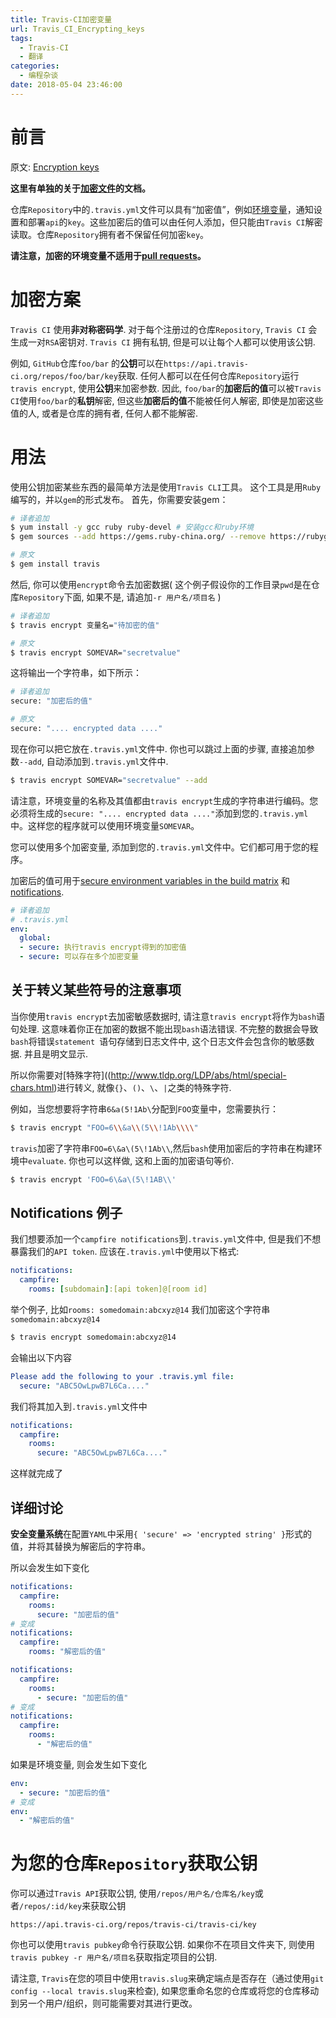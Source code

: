 ```yaml
---
title: Travis-CI加密变量
url: Travis_CI_Encrypting_keys
tags:
  - Travis-CI
  - 翻译
categories:
  - 编程杂谈
date: 2018-05-04 23:46:00
---
```

# 前言
原文: [Encryption keys](https://docs.travis-ci.com/user/encryption-keys/)

**这里有单独的关于[加密文件](https://docs.travis-ci.com/user/encrypting-files/)的文档。**

仓库`Repository`中的`.travis.yml`文件可以具有“加密值”，例如[环境变量](https://docs.travis-ci.com/user/environment-variables/)，通知设置和部署`api`的`key`。这些加密后的值可以由任何人添加，但只能由`Travis CI`解密读取。仓库`Repository`拥有者不保留任何加密`key`。

**请注意，加密的环境变量不适用于[pull requests](https://docs.travis-ci.com/user/pull-requests#Pull-Requests-and-Security-Restrictions)。**

<!-- more -->

# 加密方案
`Travis CI` 使用**非对称密码学**. 对于每个注册过的仓库`Repository`, `Travis CI` 会生成一对`RSA`密钥对. 
`Travis CI` 拥有私钥, 但是可以让每个人都可以使用该公钥. 

例如, `GitHub`仓库`foo/bar` 的**公钥**可以在`https://api.travis-ci.org/repos/foo/bar/key`获取. 任何人都可以在任何仓库`Repository`运行`travis encrypt`, 使用**公钥**来加密参数.
因此, `foo/bar`的**加密后的值**可以被`Travis CI`使用`foo/bar`的**私钥**解密, 但这些**加密后的值**不能被任何人解密, 即使是加密这些值的人, 或者是仓库的拥有者, 任何人都不能解密.

# 用法
使用公钥加密某些东西的最简单方法是使用`Travis CLI`工具。 这个工具是用`Ruby`编写的，并以`gem`的形式发布。 首先，你需要安装gem：
```sh
# 译者追加
$ yum install -y gcc ruby ruby-devel # 安装gcc和ruby环境
$ gem sources --add https://gems.ruby-china.org/ --remove https://rubygems.org/ # 改为国内gem源

# 原文
$ gem install travis
```

然后, 你可以使用`encrypt`命令去加密数据( 这个例子假设你的工作目录`pwd`是在仓库`Repository`下面, 如果不是, 请追加`-r 用户名/项目名` )
```sh
# 译者追加
$ travis encrypt 变量名="待加密的值"

# 原文
$ travis encrypt SOMEVAR="secretvalue"
```
这将输出一个字符串，如下所示：
```sh
# 译者追加
secure: "加密后的值"

# 原文
secure: ".... encrypted data ...."
```
现在你可以把它放在`.travis.yml`文件中.
你也可以跳过上面的步骤, 直接追加参数`--add`, 自动添加到`.travis.yml`文件中.
```sh
$ travis encrypt SOMEVAR="secretvalue" --add
```
请注意，环境变量的名称及其值都由`travis encrypt`生成的字符串进行编码。您必须将生成的`secure: ".... encrypted data ...."`添加到您的`.travis.yml`中。这样您的程序就可以使用环境变量`SOMEVAR`。

您可以使用多个加密变量, 添加到您的`.travis.yml`文件中。它们都可用于您的程序。

加密后的值可用于[secure environment variables in the build matrix](https://docs.travis-ci.com/user/environment-variables#Defining-Variables-in-.travis.yml) 和[notifications](https://docs.travis-ci.com/user/notifications).

```yml
# 译者追加
# .travis.yml
env:
  global:
  - secure: 执行travis encrypt得到的加密值
  - secure: 可以存在多个加密变量
```

## 关于转义某些符号的注意事项
当你使用`travis encrypt`去加密敏感数据时, 请注意`travis encrypt`将作为`bash`语句处理.
这意味着你正在加密的数据不能出现`bash`语法错误. 
不完整的数据会导致`bash`将错误`statement `语句存储到日志文件中, 这个日志文件会包含你的敏感数据. 并且是明文显示.

所以你需要对[特殊字符]((http://www.tldp.org/LDP/abs/html/special-chars.html)进行转义, 就像`{}`、`()`、`\`、`|`之类的特殊字符.

例如，当您想要将字符串`6&a(5!1Ab\`分配到`FOO`变量中，您需要执行：
```sh
$ travis encrypt "FOO=6\\&a\\(5\\!1Ab\\\\"
```
`travis`加密了字符串`FOO=6\&a\(5\!1Ab\\`,然后`bash`使用加密后的字符串在构建环境中`evaluate`.
你也可以这样做, 这和上面的加密语句等价.
```sh
$ travis encrypt 'FOO=6\&a\(5\!1AB\\'
```

## Notifications 例子
我们想要添加一个`campfire notifications`到`.travis.yml`文件中, 但是我们不想暴露我们的`API token`.
应该在`.travis.yml`中使用以下格式:
```yml
notifications:
  campfire:
    rooms: [subdomain]:[api token]@[room id]
```
举个例子, 比如`rooms: somedomain:abcxyz@14`
我们加密这个字符串`somedomain:abcxyz@14`
```sh
$ travis encrypt somedomain:abcxyz@14
```
会输出以下内容
```yml
Please add the following to your .travis.yml file:
  secure: "ABC5OwLpwB7L6Ca...."
```
我们将其加入到`.travis.yml`文件中
```yml
notifications:
  campfire:
    rooms:
      secure: "ABC5OwLpwB7L6Ca...."
```
这样就完成了

## 详细讨论

**安全变量系统**在配置`YAML`中采用`{ 'secure' => 'encrypted string' }`形式的值，并将其替换为解密后的字符串。

所以会发生如下变化
```yml
notifications:
  campfire:
    rooms:
      secure: "加密后的值"
# 变成
notifications:
  campfire:
    rooms: "解密后的值"
```

```yml
notifications:
  campfire:
    rooms:
      - secure: "加密后的值"
# 变成
notifications:
  campfire:
    rooms:
      - "解密后的值"
```
如果是环境变量, 则会发生如下变化
```yml
env:
  - secure: "加密后的值"
# 变成
env:
  - "解密后的值"
```

# 为您的仓库`Repository`获取公钥
你可以通过`Travis API`获取公钥, 使用`/repos/用户名/仓库名/key`或者`/repos/:id/key`来获取公钥
```
https://api.travis-ci.org/repos/travis-ci/travis-ci/key
```
你也可以使用`travis pubkey`命令行获取公钥.
如果你不在项目文件夹下, 则使用`travis pubkey -r 用户名/项目名`获取指定项目的公钥.

请注意, `Travis`在您的项目中使用`travis.slug`来确定端点是否存在（通过使用`git config --local travis.slug`来检查), 如果您重命名您的仓库或将您的仓库移动到另一个用户/组织，则可能需要对其进行更改。